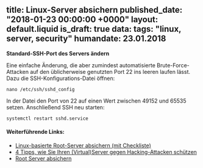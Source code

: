 title: Linux-Server absichern
published_date: "2018-01-23 00:00:00 +0000"
layout: default.liquid
is_draft: true
data:
  tags: "linux, server, security"
  humandate: 23.01.2018
---
__Standard-SSH-Port des Servers ändern__

Eine einfache Änderung, die aber zumindest automatisierte Brute-Force-Attacken auf den üblicherweise genutzten Port 22 ins leeren laufen lässt.
Dazu die SSH-Konfigurations-Datei öffnen:
```
nano /etc/ssh/sshd_config
```

In der Datei den Port von 22 auf einen Wert zwischen 49152 und 65535 setzen. Anschließend SSH neu starten:
```
systemctl restart sshd.service
```

#### Weiterführende Links:
* [Linux-basierte Root-Server absichern (mit Checkliste)](https://www.thomas-krenn.com/de/tkmag/allgemein/linux-basierte-root-server-absichern/)
* [4 Tipps, wie Sie Ihren (Virtual)Server gegen Hacking-Attacken schützen](https://www.hosteurope.de/blog/4-tipps-wie-sie-ihren-virtualserver-gegen-hacking-attacken-schuetzen/)
* [Root Server absichern](https://www.rechenkraft.net/wiki/Root_Server_absichern_(Ubuntu_14.04))
